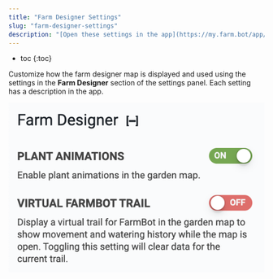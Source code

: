 ```yaml
---
title: "Farm Designer Settings"
slug: "farm-designer-settings"
description: "[Open these settings in the app](https://my.farm.bot/app/designer/settings?highlight=farm_designer)"
---
```


* toc
{:toc}

Customize how the farm designer map is displayed and used using the settings in the **Farm Designer** section of the settings panel. Each setting has a description in the app.

![farm designer settings](_images/farm_designer_settings.png)

